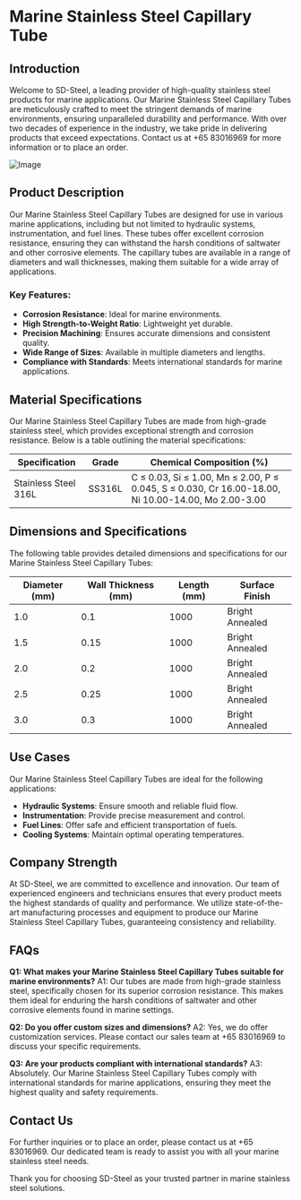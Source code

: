 # Marine Stainless Steel Capillary Tube

## Introduction

Welcome to SD-Steel, a leading provider of high-quality stainless steel products for marine applications. Our Marine Stainless Steel Capillary Tubes are meticulously crafted to meet the stringent demands of marine environments, ensuring unparalleled durability and performance. With over two decades of experience in the industry, we take pride in delivering products that exceed expectations. Contact us at +65 83016969 for more information or to place an order.

![Image](https://github.com/user-attachments/assets/2567258e-e124-4816-932d-1809bd27ef0b)

## Product Description

Our Marine Stainless Steel Capillary Tubes are designed for use in various marine applications, including but not limited to hydraulic systems, instrumentation, and fuel lines. These tubes offer excellent corrosion resistance, ensuring they can withstand the harsh conditions of saltwater and other corrosive elements. The capillary tubes are available in a range of diameters and wall thicknesses, making them suitable for a wide array of applications.

### Key Features:
- **Corrosion Resistance**: Ideal for marine environments.
- **High Strength-to-Weight Ratio**: Lightweight yet durable.
- **Precision Machining**: Ensures accurate dimensions and consistent quality.
- **Wide Range of Sizes**: Available in multiple diameters and lengths.
- **Compliance with Standards**: Meets international standards for marine applications.

## Material Specifications

Our Marine Stainless Steel Capillary Tubes are made from high-grade stainless steel, which provides exceptional strength and corrosion resistance. Below is a table outlining the material specifications:

| Specification | Grade | Chemical Composition (%) |
|---------------|-------|-------------------------|
| Stainless Steel 316L | SS316L | C ≤ 0.03, Si ≤ 1.00, Mn ≤ 2.00, P ≤ 0.045, S ≤ 0.030, Cr 16.00-18.00, Ni 10.00-14.00, Mo 2.00-3.00 |

## Dimensions and Specifications

The following table provides detailed dimensions and specifications for our Marine Stainless Steel Capillary Tubes:

| Diameter (mm) | Wall Thickness (mm) | Length (mm) | Surface Finish |
|---------------|---------------------|-------------|----------------|
| 1.0           | 0.1                  | 1000        | Bright Annealed |
| 1.5           | 0.15                 | 1000        | Bright Annealed |
| 2.0           | 0.2                  | 1000        | Bright Annealed |
| 2.5           | 0.25                 | 1000        | Bright Annealed |
| 3.0           | 0.3                  | 1000        | Bright Annealed |

## Use Cases

Our Marine Stainless Steel Capillary Tubes are ideal for the following applications:
- **Hydraulic Systems**: Ensure smooth and reliable fluid flow.
- **Instrumentation**: Provide precise measurement and control.
- **Fuel Lines**: Offer safe and efficient transportation of fuels.
- **Cooling Systems**: Maintain optimal operating temperatures.

## Company Strength

At SD-Steel, we are committed to excellence and innovation. Our team of experienced engineers and technicians ensures that every product meets the highest standards of quality and performance. We utilize state-of-the-art manufacturing processes and equipment to produce our Marine Stainless Steel Capillary Tubes, guaranteeing consistency and reliability.

## FAQs

**Q1: What makes your Marine Stainless Steel Capillary Tubes suitable for marine environments?**
A1: Our tubes are made from high-grade stainless steel, specifically chosen for its superior corrosion resistance. This makes them ideal for enduring the harsh conditions of saltwater and other corrosive elements found in marine settings.

**Q2: Do you offer custom sizes and dimensions?**
A2: Yes, we do offer customization services. Please contact our sales team at +65 83016969 to discuss your specific requirements.

**Q3: Are your products compliant with international standards?**
A3: Absolutely. Our Marine Stainless Steel Capillary Tubes comply with international standards for marine applications, ensuring they meet the highest quality and safety requirements.

## Contact Us

For further inquiries or to place an order, please contact us at +65 83016969. Our dedicated team is ready to assist you with all your marine stainless steel needs.

Thank you for choosing SD-Steel as your trusted partner in marine stainless steel solutions.
